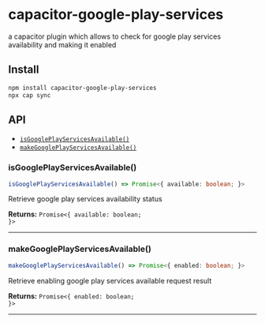 # capacitor-google-play-services

a capacitor plugin which allows to check for google play services availability and making it enabled

## Install

```bash
npm install capacitor-google-play-services
npx cap sync
```

## API

<docgen-index>

* [`isGooglePlayServicesAvailable()`](#isgoogleplayservicesavailable)
* [`makeGooglePlayServicesAvailable()`](#makegoogleplayservicesavailable)

</docgen-index>

<docgen-api>
<!--Update the source file JSDoc comments and rerun docgen to update the docs below-->

### isGooglePlayServicesAvailable()

```typescript
isGooglePlayServicesAvailable() => Promise<{ available: boolean; }>
```

Retrieve google play services availability status

**Returns:** <code>Promise&lt;{ available: boolean; }&gt;</code>

--------------------


### makeGooglePlayServicesAvailable()

```typescript
makeGooglePlayServicesAvailable() => Promise<{ enabled: boolean; }>
```

Retrieve enabling google play services available request result

**Returns:** <code>Promise&lt;{ enabled: boolean; }&gt;</code>

--------------------

</docgen-api>
